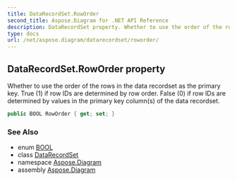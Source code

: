 ```yaml
---
title: DataRecordSet.RowOrder
second_title: Aspose.Diagram for .NET API Reference
description: DataRecordSet property. Whether to use the order of the rows in the data recordset as the primary key. True 1 if row IDs are determined by row order. False 0 if row IDs are determined by values in the primary key columns of the data recordset
type: docs
url: /net/aspose.diagram/datarecordset/roworder/
---
```

## DataRecordSet.RowOrder property

Whether to use the order of the rows in the data recordset as the primary key. True (1) if row IDs are determined by row order. False (0) if row IDs are determined by values in the primary key column(s) of the data recordset.

```csharp
public BOOL RowOrder { get; set; }
```

### See Also

* enum [BOOL](../../bool/)
* class [DataRecordSet](../)
* namespace [Aspose.Diagram](../../datarecordset/)
* assembly [Aspose.Diagram](../../../)


